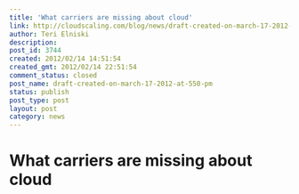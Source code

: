 ```yaml
---
title: 'What carriers are missing about cloud'
link: http://cloudscaling.com/blog/news/draft-created-on-march-17-2012-at-550-pm/
author: Teri Elniski
description: 
post_id: 3744
created: 2012/02/14 14:51:54
created_gmt: 2012/02/14 22:51:54
comment_status: closed
post_name: draft-created-on-march-17-2012-at-550-pm
status: publish
post_type: post
layout: post
category: news
---
```


# What carriers are missing about cloud

